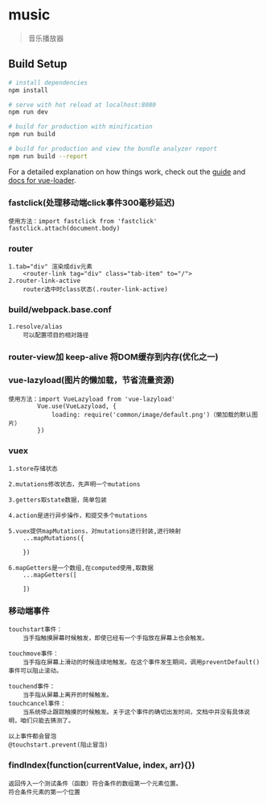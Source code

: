 # music

> 音乐播放器

## Build Setup

``` bash
# install dependencies
npm install

# serve with hot reload at localhost:8080
npm run dev

# build for production with minification
npm run build

# build for production and view the bundle analyzer report
npm run build --report
```

For a detailed explanation on how things work, check out the [guide](http://vuejs-templates.github.io/webpack/) and [docs for vue-loader](http://vuejs.github.io/vue-loader).

### fastclick(处理移动端click事件300毫秒延迟)
    使用方法：import fastclick from 'fastclick'
    fastclick.attach(document.body)

### router
    1.tab="div" 渲染成div元素
        <router-link tag="div" class="tab-item" to="/">
    2.router-link-active
        router选中时class状态(.router-link-active)
        
### build/webpack.base.conf
    1.resolve/alias
        可以配置项目的相对路径

### router-view加 keep-alive 将DOM缓存到内存(优化之一)

### vue-lazyload(图片的懒加载，节省流量资源)
    使用方法：import VueLazyload from 'vue-lazyload'
            Vue.use(VueLazyload, {
                loading: require('common/image/default.png')（懒加载的默认图片）
            })

### vuex
    1.store存储状态
    
    2.mutations修改状态，先声明一个mutations

    3.getters取state数据，简单包装

    4.action是进行异步操作，和提交多个mutations

    5.vuex提供mapMutations，对mutations进行封装,进行映射
        ...mapMutations({
            
        })
    
    6.mapGetters是一个数组,在computed使用,取数据
        ...mapGetters([

        ])

### 移动端事件
    touchstart事件：
        当手指触摸屏幕时候触发，即使已经有一个手指放在屏幕上也会触发。

    touchmove事件：
        当手指在屏幕上滑动的时候连续地触发。在这个事件发生期间，调用preventDefault()事件可以阻止滚动。

    touchend事件：
        当手指从屏幕上离开的时候触发。
    touchcancel事件：
        当系统停止跟踪触摸的时候触发。关于这个事件的确切出发时间，文档中并没有具体说明，咱们只能去猜测了。
    
    以上事件都会冒泡 
    @touchstart.prevent(阻止冒泡)

### findIndex(function(currentValue, index, arr){})
    返回传入一个测试条件（函数）符合条件的数组第一个元素位置。
    符合条件元素的第一个位置
